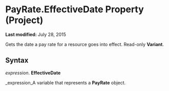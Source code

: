 
# PayRate.EffectiveDate Property (Project)

 **Last modified:** July 28, 2015

Gets the date a pay rate for a resource goes into effect. Read-only  **Variant**.

## Syntax

 _expression_. **EffectiveDate**

 _expression_A variable that represents a  **PayRate** object.

